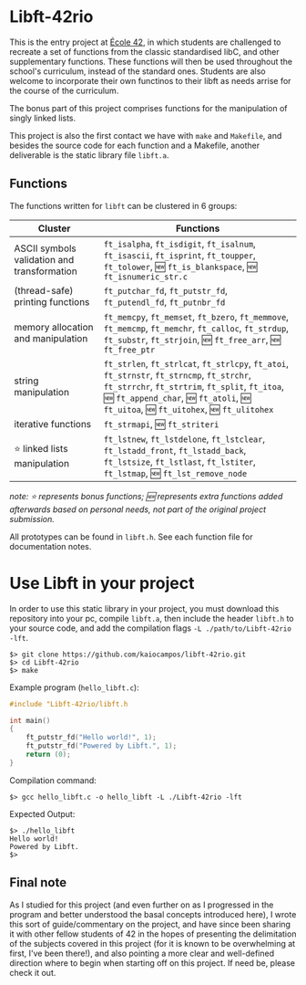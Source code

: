 # Libft-42rio

This is the entry project at [École 42](https://www.youtube.com/watch?v=GDHhpy9ANpk&ab_channel=42TheNetwork), in which students are challenged to recreate a set of functions from the classic standardised libC, and other supplementary functions. These functions will then be used throughout the school's curriculum, instead of the standard ones. Students are also welcome to incorporate their own functinos to their libft as needs arrise for the course of the curriculum.

The bonus part of this project comprises functions for the manipulation of singly linked lists.

This project is also the first contact we have with `make` and `Makefile`, and besides the source code for each function and a Makefile, another deliverable is the static library file `libft.a`.

## Functions
The functions written for `libft` can be clustered in 6 groups:

| Cluster | Functions |
|---|---|
| ASCII symbols validation and transformation | `ft_isalpha`, `ft_isdigit`, `ft_isalnum`, `ft_isascii`, `ft_isprint`, `ft_toupper`, `ft_tolower`, :new: `ft_is_blankspace`, :new: `ft_isnumeric_str.c` |
| (thread-safe) printing functions | `ft_putchar_fd`, `ft_putstr_fd`, `ft_putendl_fd`, `ft_putnbr_fd` |
| memory allocation and manipulation | `ft_memcpy`, `ft_memset`, `ft_bzero`, `ft_memmove`, `ft_memcmp`, `ft_memchr`, `ft_calloc`, `ft_strdup`, `ft_substr`, `ft_strjoin`, :new: `ft_free_arr`, :new: `ft_free_ptr` |
| string manipulation | `ft_strlen`, `ft_strlcat`, `ft_strlcpy`, `ft_atoi`, `ft_strnstr`, `ft_strncmp`, `ft_strchr`, `ft_strrchr`, `ft_strtrim`, `ft_split`, `ft_itoa`, :new: `ft_append_char`, :new: `ft_atoli`, :new: `ft_uitoa`, :new: `ft_uitohex`, :new: `ft_ulitohex` |
| iterative functions | `ft_strmapi`, :new: `ft_striteri` |
| :star: linked lists manipulation | `ft_lstnew`, `ft_lstdelone`, `ft_lstclear`, `ft_lstadd_front`, `ft_lstadd_back`, `ft_lstsize`, `ft_lstlast`, `ft_lstiter`, `ft_lstmap`, :new: `ft_lst_remove_node` |

*note: :star: represents bonus functions; :new: represents extra functions added afterwards based on personal needs, not part of the original project submission.*

All prototypes can be found in `libft.h`. See each function file for documentation notes.

# Use Libft in your project
In order to use this static library in your project, you must download this repository into your pc, compile `libft.a`, then include the header `libft.h` to your source code, and add the compilation flags `-L ./path/to/Libft-42rio -lft`.

``` shell
$> git clone https://github.com/kaiocampos/libft-42rio.git
$> cd Libft-42rio
$> make
```


Example program (`hello_libft.c`):

``` c
#include "Libft-42rio/libft.h

int	main()
{
	ft_putstr_fd("Hello world!", 1);
	ft_putstr_fd("Powered by Libft.", 1);
	return (0);
}

```

Compilation command:
``` make
$> gcc hello_libft.c -o hello_libft -L ./Libft-42rio -lft
```

Expected Output:
``` shell
$> ./hello_libft
Hello world!
Powered by Libft.
$>
```

## Final note
As I studied for this project (and even further on as I progressed in the program and better understood the basal concepts introduced here), I wrote this sort of guide/commentary on the project, and have since been sharing it with other fellow students of 42 in the hopes of presenting the delimitation of the subjects covered in this project (for it is known to be overwhelming at first, I've been there!), and also pointing a more clear and well-defined direction where to begin when starting off on this project. If need be, please check it out. 

